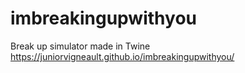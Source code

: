 # imbreakingupwithyou
Break up simulator made in Twine 
https://juniorvigneault.github.io/imbreakingupwithyou/
